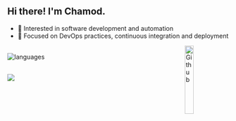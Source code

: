 ## Hi there! I'm Chamod.

* 🌱 Interested in software development and automation
* 🔧 Focused on DevOps practices, continuous integration and deployment

<img width="20%" align="right" alt="Github" src="https://user-images.githubusercontent.com/48678280/88862734-4903af80-d201-11ea-968b-9c939d88a37c.gif" />

<br> <img align="center" src="https://github-readme-stats.vercel.app/api/top-langs/?username=chamodranasgala&&exclude_reo=chamodranasgala&layout=compact&theme=great-gatsby" alt="languages"/>

<br> <img src="https://skillicons.dev/icons?i=react,nodejs,html,css,js,bootstrap,java,mongodb,laravel,git,vscode,eclipse"/>
